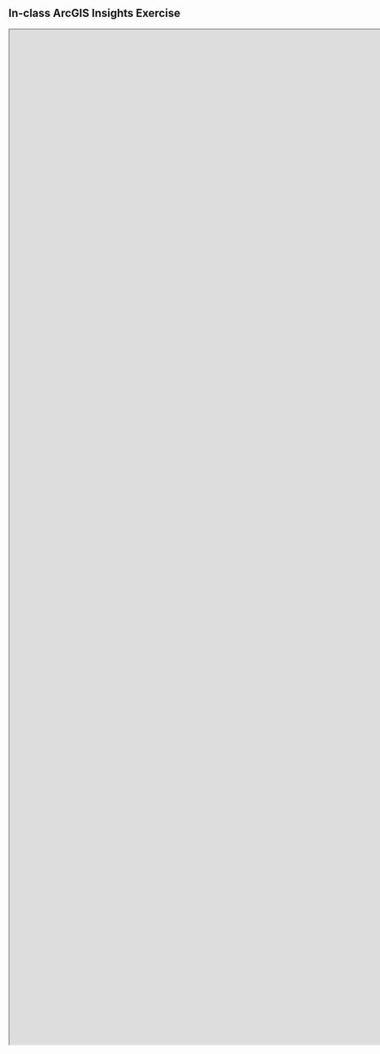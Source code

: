 ## In-class ArcGIS Insights Exercise

<iframe src="https://insights.arcgis.com/#/embed/8ad09a9be1724bdbbf5cdd99b2d60217" width=2000 height=2000 frameborder="100"></iframe>

